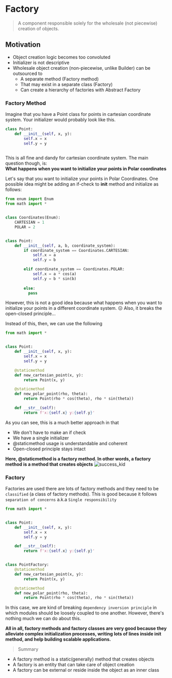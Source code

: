 <h1>Factory</h1>

> A component responsible solely for the wholesale (not piecewise) creation of objects.

<h2>Motivation</h2>

- Object creation logic becomes too convoluted
- Initializer is not descriptive
- Wholesale object creation (non-piecewise, unlike Builder) can be outsourced to
  - A separate method (Factory method)
  - That may exist in a separate class (Factory)
  - Can create a hierarchy of factories with Abstract Factory

<h3>Factory Method</h3>

Imagine that you have a Point class for points in cartesian coordinate system. Your initializer would probably look like this.
```python
class Point:
    def __init__(self, x, y):
        self.x = x
        self.y = y
        
```

This is all fine and dandy for cartesian coordinate system. The main question though, is:</br>
<b>What happens when you want to initialize your points in Polar coordinates</b>

Let's say that you want to initialize your points in Polar Coordinates.
One possible idea might be adding an if-check to __init__ method and initialize as follows:

```python
from enum import Enum
from math import *


class Coordinates(Enum):
    CARTESIAN = 1
    POLAR = 2


class Point:
    def __init__(self, a, b, coordinate_system):
        if coordinate_system == Coordinates.CARTESIAN:
            self.x = a
            self.y = b

        elif coordinate_system == Coordinates.POLAR:
            self.x = a * cos(a)
            self.y = b * sin(b)
            
        else:
          pass
```

However, this is not a good idea because what happens when you want to initialize your points in a different coordinate system. 😖
Also, it breaks the open-closed principle...

Instead of this, then, we can use the following
```python
from math import *


class Point:
    def __init__(self, x, y):
        self.x = x
        self.y = y

    @staticmethod
    def new_cartesian_point(x, y):
        return Point(x, y)

    @staticmethod
    def new_polar_point(rho, theta):
        return Point(rho * cos(theta), rho * sin(theta))

    def __str__(self):
        return f'x:{self.x} y:{self.y}'

```

As you can see, this is a much better approach in that
- We don't have to make an if check
- We have a single initializer
- @staticmethod usage is understandable and coherent
- Open-closed principle stays intact

<b>Here, @staticmethod is a factory method. In other words, a factory method is a method that creates objects</b>
![success_kid](https://user-images.githubusercontent.com/31994778/122351937-516af300-cf57-11eb-976d-57ed6c5c603e.jpeg)


<h3>Factory</h3>

Factories are used there are lots of factory methods and they need to be `classified` (a class of factory methods). This is good because it follows `separation of concerns` a.k.a `Single responsibility`

```python
from math import *


class Point:
    def __init__(self, x, y):
        self.x = x
        self.y = y

    def __str__(self):
        return f'x:{self.x} y:{self.y}'


class PointFactory:
    @staticmethod
    def new_cartesian_point(x, y):
        return Point(x, y)

    @staticmethod
    def new_polar_point(rho, theta):
        return Point(rho * cos(theta), rho * sin(theta))
```

In this case, we are kind of breaking ```dependency inversion principle``` in which modules should be loosely coupled to one another. However, there's nothing much we can do about this.

<b>All in all, factory methods and factory classes are very good  because they alleviate complex initialization processes, writing lots of lines inside __init__ method, and help building scalable applications.</b>

>Summary

- A factory method is a static(generally) method that creates objects
- A factory is an entity that can take care of object creation
- A factory can be external or reside inside the object as an inner class

